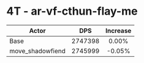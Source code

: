 # 4T - ar-vf-cthun-flay-me
| Actor | DPS | Increase |
|---|:---:|:---:|
|Base|2747398|0.00%|
|move_shadowfiend|2745999|-0.05%|
